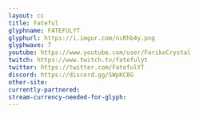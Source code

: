 ```yaml
---
layout: cc
title: Fateful
glyphname: FATEFULYT
glyphurl: https://i.imgur.com/ncRhb4y.png
glyphwave: 7
youtube: https://www.youtube.com/user/FarikoCrystal
twitch: https://www.twitch.tv/fatefulyt
twitter: https://twitter.com/FatefulYT
discord: https://discord.gg/SWpKC8G
other-site: 
currently-partnered: 
stream-currency-needed-for-glyph: 
---
```


